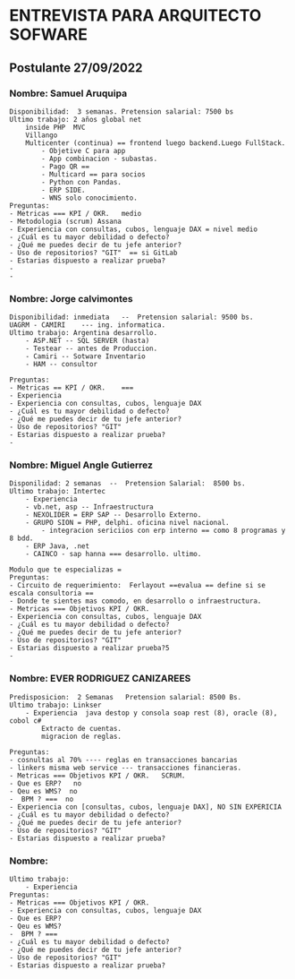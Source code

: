 # ENTREVISTA PARA ARQUITECTO SOFWARE
## Postulante 27/09/2022
### Nombre: Samuel Aruquipa
    Disponibilidad:  3 semanas. Pretension salarial: 7500 bs
    Ultimo trabajo: 2 años global net
        inside PHP  MVC 
        Villango
        Multicenter (continua) == frontend luego backend.Luego FullStack.
            - Objetive C para app 
            - App combinacion - subastas.
            - Pago QR == 
            - Multicard == para socios
            - Python con Pandas.
            - ERP SIDE.
            - WNS solo conocimiento.
    Preguntas:
    - Metricas === KPI / OKR.   medio
    - Metodologia (scrum) Assana    
    - Experiencia con consultas, cubos, lenguaje DAX = nivel medio
    - ¿Cuál es tu mayor debilidad o defecto?
    - ¿Qué me puedes decir de tu jefe anterior?
    - Uso de repositorios? "GIT"  == si GitLab
    - Estarias dispuesto a realizar prueba?
    - 
    - 

### Nombre: Jorge calvimontes
    Disponibilidad: inmediata   --  Pretension salarial: 9500 bs.
    UAGRM - CAMIRI    --- ing. informatica.
    Ultimo trabajo: Argentina desarrollo.
        - ASP.NET -- SQL SERVER (hasta)
        - Testear -- antes de Produccion.
        - Camiri -- Sotware Inventario
        - HAM -- consultor
        
    Preguntas:
    - Metricas == KPI / OKR.    === 
    - Experiencia 
    - Experiencia con consultas, cubos, lenguaje DAX
    - ¿Cuál es tu mayor debilidad o defecto?
    - ¿Qué me puedes decir de tu jefe anterior?
    - Uso de repositorios? "GIT"
    - Estarias dispuesto a realizar prueba?
    - 


### Nombre: Miguel Angle Gutierrez
    Disponilidad: 2 semanas  --  Pretension Salarial:  8500 bs.
    Ultimo trabajo: Intertec
        - Experiencia 
        - vb.net, asp -- Infraestructura 
        - NEXOLIDER = ERP SAP -- Desarrollo Externo.
        - GRUPO SION = PHP, delphi. oficina nivel nacional.
            - integracion sericiios con erp interno == como 8 programas y 8 bdd.
        - ERP Java, .net
        - CAINCO - sap hanna === desarrollo. ultimo.
    
    Modulo que te especializas = 
    Preguntas:
    - Circuito de requerimiento:  Ferlayout ==evalua == define si se escala consultoria == 
    - Donde te sientes mas comodo, en desarrollo o infraestructura.
    - Metricas === Objetivos KPI / OKR.
    - Experiencia con consultas, cubos, lenguaje DAX
    - ¿Cuál es tu mayor debilidad o defecto?
    - ¿Qué me puedes decir de tu jefe anterior?
    - Uso de repositorios? "GIT"
    - Estarias dispuesto a realizar prueba?5
    - 

### Nombre: EVER RODRIGUEZ CANIZAREES
    Predisposicion:  2 Semanas   Pretension salarial: 8500 Bs.
    Ultimo trabajo: Linkser  
        - Experiencia  java destop y consola soap rest (8), oracle (8), cobol c#
            Extracto de cuentas.
            migracion de reglas. 

    Preguntas:
    - cosnultas al 70% ---- reglas en transacciones bancarias
    - linkers misma web service --- transacciones financieras.
    - Metricas === Objetivos KPI / OKR.   SCRUM. 
    - Que es ERP?   no
    - Qeu es WMS?  no
    -  BPM ? ===  no
    - Experiencia con [consultas, cubos, lenguaje DAX], NO SIN EXPERICIA 
    - ¿Cuál es tu mayor debilidad o defecto?
    - ¿Qué me puedes decir de tu jefe anterior?
    - Uso de repositorios? "GIT" 
    - Estarias dispuesto a realizar prueba? 

### Nombre: 
    Ultimo trabajo: 
        - Experiencia 
    Preguntas:
    - Metricas === Objetivos KPI / OKR.
    - Experiencia con consultas, cubos, lenguaje DAX
    - Que es ERP? 
    - Qeu es WMS?
    -  BPM ? === 
    - ¿Cuál es tu mayor debilidad o defecto?
    - ¿Qué me puedes decir de tu jefe anterior?
    - Uso de repositorios? "GIT"
    - Estarias dispuesto a realizar prueba?

